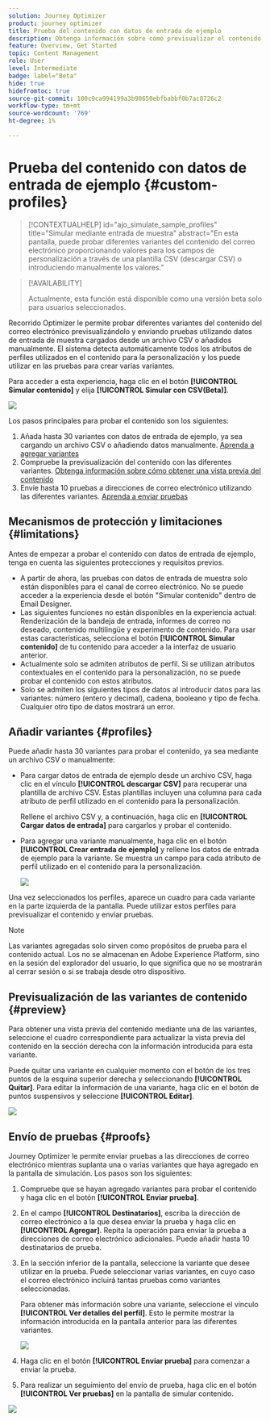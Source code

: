 ```yaml
---
solution: Journey Optimizer
product: journey optimizer
title: Prueba del contenido con datos de entrada de ejemplo
description: Obtenga información sobre cómo previsualizar el contenido del correo electrónico y enviar pruebas con datos de entrada de ejemplo.
feature: Overview, Get Started
topic: Content Management
role: User
level: Intermediate
badge: label="Beta"
hide: true
hidefromtoc: true
source-git-commit: 100c9ca994199a3b90650ebfbabbf0b7ac8726c2
workflow-type: tm+mt
source-wordcount: '769'
ht-degree: 1%

---
```



# Prueba del contenido con datos de entrada de ejemplo {#custom-profiles}

>[!CONTEXTUALHELP]
>id="ajo_simulate_sample_profiles"
>title="Simular mediante entrada de muestra"
>abstract="En esta pantalla, puede probar diferentes variantes del contenido del correo electrónico proporcionando valores para los campos de personalización a través de una plantilla CSV (descargar CSV) o introduciendo manualmente los valores."

>[!AVAILABILITY]
>
>Actualmente, esta función está disponible como una versión beta solo para usuarios seleccionados.

Recorrido Optimizer le permite probar diferentes variantes del contenido del correo electrónico previsualizándolo y enviando pruebas utilizando datos de entrada de muestra cargados desde un archivo CSV o añadidos manualmente. El sistema detecta automáticamente todos los atributos de perfiles utilizados en el contenido para la personalización y los puede utilizar en las pruebas para crear varias variantes.

Para acceder a esta experiencia, haga clic en el botón **[!UICONTROL Simular contenido]** y elija **[!UICONTROL Simular con CSV(Beta)]**.

![](assets/simulate-sample.png)

Los pasos principales para probar el contenido son los siguientes:

1. Añada hasta 30 variantes con datos de entrada de ejemplo, ya sea cargando un archivo CSV o añadiendo datos manualmente. [Aprenda a agregar variantes](#profiles)
1. Compruebe la previsualización del contenido con las diferentes variantes. [Obtenga información sobre cómo obtener una vista previa del contenido](#preview)
1. Envíe hasta 10 pruebas a direcciones de correo electrónico utilizando las diferentes variantes. [Aprenda a enviar pruebas](#proofs)


## Mecanismos de protección y limitaciones {#limitations}

Antes de empezar a probar el contenido con datos de entrada de ejemplo, tenga en cuenta las siguientes protecciones y requisitos previos.

* A partir de ahora, las pruebas con datos de entrada de muestra solo están disponibles para el canal de correo electrónico. No se puede acceder a la experiencia desde el botón &quot;Simular contenido&quot; dentro de Email Designer.
* Las siguientes funciones no están disponibles en la experiencia actual: Renderización de la bandeja de entrada, informes de correo no deseado, contenido multilingüe y experimento de contenido. Para usar estas características, selecciona el botón **[!UICONTROL Simular contenido]** de tu contenido para acceder a la interfaz de usuario anterior.
* Actualmente solo se admiten atributos de perfil. Si se utilizan atributos contextuales en el contenido para la personalización, no se puede probar el contenido con estos atributos.
* Solo se admiten los siguientes tipos de datos al introducir datos para las variantes: número (entero y decimal), cadena, booleano y tipo de fecha. Cualquier otro tipo de datos mostrará un error.

## Añadir variantes {#profiles}

Puede añadir hasta 30 variantes para probar el contenido, ya sea mediante un archivo CSV o manualmente:

* Para cargar datos de entrada de ejemplo desde un archivo CSV, haga clic en el vínculo **[!UICONTROL descargar CSV]** para recuperar una plantilla de archivo CSV. Estas plantillas incluyen una columna para cada atributo de perfil utilizado en el contenido para la personalización.

  Rellene el archivo CSV y, a continuación, haga clic en **[!UICONTROL Cargar datos de entrada]** para cargarlos y probar el contenido.

* Para agregar una variante manualmente, haga clic en el botón **[!UICONTROL Crear entrada de ejemplo]** y rellene los datos de entrada de ejemplo para la variante. Se muestra un campo para cada atributo de perfil utilizado en el contenido para la personalización.

  ![](assets/simulate-custom-add.png)

Una vez seleccionados los perfiles, aparece un cuadro para cada variante en la parte izquierda de la pantalla. Puede utilizar estos perfiles para previsualizar el contenido y enviar pruebas.

>[!NOTE]
>
>Las variantes agregadas solo sirven como propósitos de prueba para el contenido actual. Los no se almacenan en Adobe Experience Platform, sino en la sesión del explorador del usuario, lo que significa que no se mostrarán al cerrar sesión o si se trabaja desde otro dispositivo.

## Previsualización de las variantes de contenido {#preview}

Para obtener una vista previa del contenido mediante una de las variantes, seleccione el cuadro correspondiente para actualizar la vista previa del contenido en la sección derecha con la información introducida para esta variante.

Puede quitar una variante en cualquier momento con el botón de los tres puntos de la esquina superior derecha y seleccionando **[!UICONTROL Quitar]**. Para editar la información de una variante, haga clic en el botón de puntos suspensivos y seleccione **[!UICONTROL Editar]**.

![](assets/simulate-custom-boxes.png)

## Envío de pruebas {#proofs}

Journey Optimizer le permite enviar pruebas a las direcciones de correo electrónico mientras suplanta una o varias variantes que haya agregado en la pantalla de simulación. Los pasos son los siguientes:

1. Compruebe que se hayan agregado variantes para probar el contenido y haga clic en el botón **[!UICONTROL Enviar prueba]**.

1. En el campo **[!UICONTROL Destinatarios]**, escriba la dirección de correo electrónico a la que desea enviar la prueba y haga clic en **[!UICONTROL Agregar]**. Repita la operación para enviar la prueba a direcciones de correo electrónico adicionales. Puede añadir hasta 10 destinatarios de prueba.

1. En la sección inferior de la pantalla, seleccione la variante que desee utilizar en la prueba. Puede seleccionar varias variantes, en cuyo caso el correo electrónico incluirá tantas pruebas como variantes seleccionadas.

   Para obtener más información sobre una variante, seleccione el vínculo **[!UICONTROL Ver detalles del perfil]**. Esto le permite mostrar la información introducida en la pantalla anterior para las diferentes variantes.

   ![](assets/simulate-custom-proofs.png)

1. Haga clic en el botón **[!UICONTROL Enviar prueba]** para comenzar a enviar la prueba.

1. Para realizar un seguimiento del envío de prueba, haga clic en el botón **[!UICONTROL Ver pruebas]** en la pantalla de simular contenido.

![](assets/simulate-custom-sent-proofs.png)
